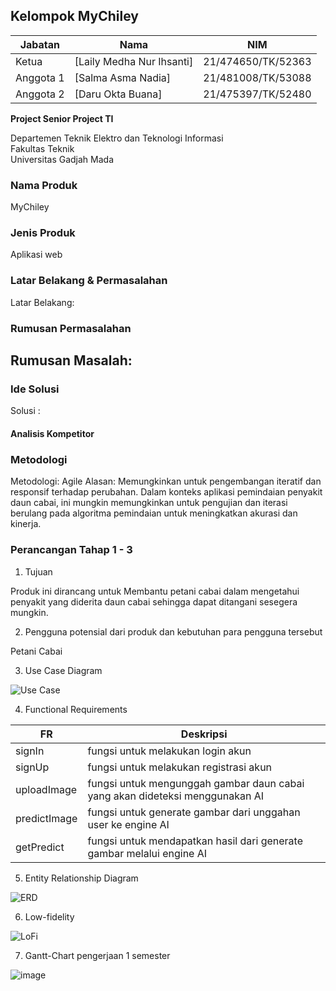 ## Kelompok MyChiley

| Jabatan | Nama | NIM |
| --- | --- | --- |
| Ketua | [Laily Medha Nur Ihsanti] | 21/474650/TK/52363 |
| Anggota 1 | [Salma Asma Nadia] | 21/481008/TK/53088 |
| Anggota 2 | [Daru Okta Buana]| 21/475397/TK/52480 |

**Project Senior Project TI**

Departemen Teknik Elektro dan Teknologi Informasi<br>
Fakultas Teknik<br>
Universitas Gadjah Mada

### Nama Produk
MyChiley

### Jenis Produk
Aplikasi web

### Latar Belakang & Permasalahan
Latar Belakang: 

### Rumusan Permasalahan
Rumusan Masalah: 
- 


### Ide Solusi
Solusi : 

#### Analisis Kompetitor



### Metodologi
Metodologi: Agile
Alasan: Memungkinkan untuk pengembangan iteratif dan responsif terhadap perubahan. Dalam konteks aplikasi pemindaian penyakit daun cabai, ini mungkin memungkinkan untuk pengujian dan iterasi berulang pada algoritma pemindaian untuk meningkatkan akurasi dan kinerja.


### Perancangan Tahap 1 - 3
1. Tujuan

Produk ini dirancang untuk Membantu petani cabai dalam mengetahui penyakit yang diderita daun cabai sehingga dapat ditangani  sesegera mungkin.

2. Pengguna potensial dari produk dan kebutuhan para pengguna tersebut

Petani Cabai


3. Use Case Diagram

![Use Case](https://github.com/salmaasmanadia/MyChiley/assets/93851258/edb7d6d2-1ec9-4004-a170-d22bece8b8bd)

4. Functional Requirements

| FR | Deskripsi |
| --- | --- |
| signIn | fungsi untuk melakukan login akun |
| signUp | fungsi untuk melakukan registrasi akun |
| uploadImage | fungsi untuk mengunggah gambar daun cabai yang akan dideteksi menggunakan AI|
| predictImage | fungsi untuk generate gambar dari unggahan user ke engine AI |
| getPredict | fungsi untuk mendapatkan hasil dari generate gambar melalui engine AI|

5. Entity Relationship Diagram

![ERD](https://github.com/salmaasmanadia/MyChiley/assets/93851258/fab1a97f-25bd-4d6c-8582-e7b0e24b41a3)

6. Low-fidelity

![LoFi](https://github.com/salmaasmanadia/MyChiley/assets/93851258/2cb8f54b-9f99-4b81-80f2-799ba5c159df)

7. Gantt-Chart pengerjaan 1 semester

![image](https://github.com/salmaasmanadia/MyChiley/assets/93851258/3650cd67-c6fa-4b32-a38b-c09259e198ff)





